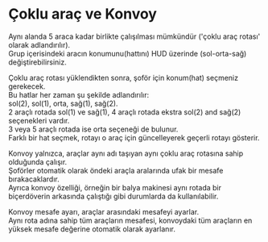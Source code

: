 # Çoklu araç ve Konvoy
  
Aynı alanda 5 araca kadar birlikte çalışılması mümkündür ('çoklu araç rotası' olarak adlandırılır).  
Grup içerisindeki aracın konumunu(hattını) HUD üzerinde (sol-orta-sağ) değiştirebilirsiniz.  

  
Çoklu araç rotası yüklendikten sonra, şoför için konum(hat) seçmeniz gerekecek.  
Bu hatlar her zaman şu şekilde adlandırılır:  
sol(2), sol(1), orta, sağ(1), sağ(2).  
2 araçlı rotada sol(1) ve sağ(1), 4 araçlı rotada ekstra sol(2) and sağ(2) seçenekleri vardır.  
3 veya 5 araçlı rotada ise orta seçeneği de bulunur.  
Farklı bir hat seçmek, rotayı o araç için güncelleyerek geçerli rotayı gösterir.  

  
Konvoy yalnızca, araçlar aynı adı taşıyan aynı çoklu araç rotasına sahip olduğunda çalışır.  
Şoförler otomatik olarak öndeki araçla aralarında ufak bir mesafe bırakacaklardır.  
Ayrıca konvoy özelliği, örneğin bir balya makinesi aynı rotada bir biçerdöverin arkasında çalıştığı gibi durumlarda da kullanılabilir.  

  
Konvoy mesafe ayarı, araçlar arasındaki mesafeyi ayarlar.  
Aynı rota adına sahip tüm araçların mesafesi, konvoydaki tüm araçların en yüksek mesafe değerine otomatik olarak ayarlanır.  
